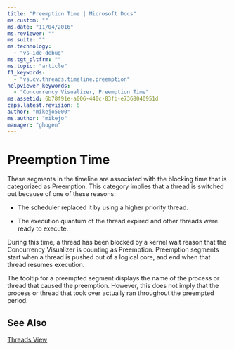 ```yaml
---
title: "Preemption Time | Microsoft Docs"
ms.custom: ""
ms.date: "11/04/2016"
ms.reviewer: ""
ms.suite: ""
ms.technology: 
  - "vs-ide-debug"
ms.tgt_pltfrm: ""
ms.topic: "article"
f1_keywords: 
  - "vs.cv.threads.timeline.preemption"
helpviewer_keywords: 
  - "Concurrency Visualizer, Preemption Time"
ms.assetid: 6b78f91e-a006-440c-83fb-e7368040951d
caps.latest.revision: 6
author: "mikejo5000"
ms.author: "mikejo"
manager: "ghogen"
---
```

# Preemption Time
These segments in the timeline are associated with the blocking time that is categorized as Preemption. This category implies that a thread is switched out because of one of these reasons:  
  
-   The scheduler replaced it by using a higher priority thread.  
  
-   The execution quantum of the thread expired and other threads were ready to execute.  
  
 During this time, a thread has been blocked by a kernel wait reason that the Concurrency Visualizer is counting as Preemption. Preemption segments start when a thread is pushed out of a logical core, and end when that thread resumes execution.  
  
 The tooltip for a preempted segment displays the name of the process or thread that caused the preemption. However, this does not imply that the process or thread that took over actually ran throughout the preempted period.  
  
## See Also  
 [Threads View](../profiling/threads-view-parallel-performance.md)